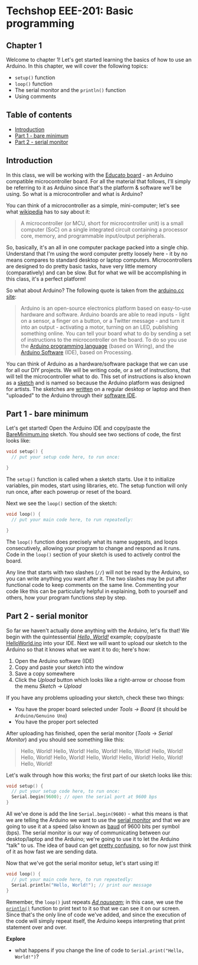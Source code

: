 # Techshop EEE-201: Basic programming

## Chapter 1

Welcome to chapter 1!  Let's get started learning the basics of how to use an Arduino.  In this chapter, we will cover the following topics:

- `setup()` function
- `loop()` function
- The serial monitor and the `println()` function
- Using comments

## Table of contents

* [Introduction](#introduction)
* [Part 1 - bare minimum](#part-1---bare-minimum)
* [Part 2 - serial monitor](#part-2---serial-monitor)

## Introduction

In this class, we will be working with the [Educato board](https://moderndevice.com/product/educato/) - an Arduino compatible microcontroller board.  For all the material that follows, I'll simply be referring to it as Arduino since that's the platform & software we'll be using.  So what is a microcontroller and what is Arduino?

You can think of a microcontroller as a simple, mini-computer; let's see what [wikipedia](https://en.wikipedia.org/wiki/Microcontroller) has to say about it:
> A microcontroller (or MCU, short for microcontroller unit) is a small computer (SoC) on a single integrated circuit containing a processor core, memory, and programmable input/output peripherals.

So, basically, it's an all in one computer package packed into a single chip.  Understand that I'm using the word computer pretty loosely here - it by no means compares to standard desktop or laptop computers.  Microcontrollers are designed to do pretty basic tasks, have very little memory (comparatively) and can be slow.  But for what we will be accomplishing in this class, it's a perfect platform!

So what about Arduino?  The following quote is taken from the [arduino.cc site](https://www.arduino.cc/en/Guide/Introduction):
> Arduino is an open-source electronics platform based on easy-to-use hardware and software. Arduino boards are able to read inputs - light on a sensor, a finger on a button, or a Twitter message - and turn it into an output - activating a motor, turning on an LED, publishing something online. You can tell your board what to do by sending a set of instructions to the microcontroller on the board. To do so you use the [Arduino programming language](https://www.arduino.cc/en/Reference/HomePage) (based on Wiring), and the [Arduino Software](https://www.arduino.cc/en/Reference/HomePage) (IDE), based on Processing.

You can think of Arduino as a hardware/software package that we can use for all our DIY projects.  We will be writing code, or a set of instructions, that will tell the microcontroller what to do.  This set of instructions is also known as a [sketch](https://www.arduino.cc/en/Tutorial/Sketch) and is named so because the Arduino platform was designed for artists.  The sketches are [written](https://www.arduino.cc/en/Reference/HomePage) on a regular desktop or laptop and then "uploaded" to the Arduino through their [software IDE](https://www.arduino.cc/en/Guide/Environment).


## Part 1 - bare minimum

Let's get started!  Open the Arduino IDE and copy/paste the [BareMinimum.ino](https://github.com/ConstantinoSchillebeeckx/Techshop-EEE-201/blob/master/chapter_1/BareMinimum.ino) sketch.  You should see two sections of code, the first looks like:
```c
void setup() {
  // put your setup code here, to run once:

}
```
The `setup()` function is called when a sketch starts. Use it to initialize variables, pin modes, start using libraries, etc. The setup function will only run once, after each powerup or reset of the board.

Next we see the `loop()` section of the sketch:
```c
void loop() {
  // put your main code here, to run repeatedly:

}
```
The `loop()` function does precisely what its name suggests, and loops consecutively, allowing your program to change and respond as it runs. Code in the `loop()` section of your sketch is used to actively control the board.

Any line that starts with two slashes (`//`) will not be read by the Arduino, so you can write anything you want after it. The two slashes may be put after functional code to keep comments on the same line. Commenting your code like this can be particularly helpful in explaining, both to yourself and others, how your program functions step by step.

## Part 2 - serial monitor

So far we haven't actually done anything with the Arduino, let's fix that!  We begin with the quintessential [*Hello, World!*](https://en.wikipedia.org/wiki/%22Hello,_World!%22_program) example; copy/paste [HelloWorld.ino](https://github.com/ConstantinoSchillebeeckx/Techshop-EEE-201/blob/master/chapter_1/BareMinimum.ino) into your IDE.  Next we will want to upload our sketch to the Arduino so that it knows what we want it to do; here's how:

1. Open the Arduino software (IDE)
2. Copy and paste your sketch into the window
3. Save a copy somewhere
4. Click the *Upload* button which looks like a right-arrow or choose from the menu *Sketch -> Upload*

If you have any problems uploading your sketch, check these two things:

- You have the proper board selected under *Tools -> Board* (it should be `Arduino/Genuino Uno`)
- You have the proper port selected

After uploading has finished, open the serial monitor (*Tools* -> *Serial Monitor*) and you should see something like this:

> Hello, World!
> Hello, World!
> Hello, World!
> Hello, World!
> Hello, World!
> Hello, World!
> Hello, World!
> Hello, World!
> Hello, World!
> Hello, World!
> Hello, World!

Let's walk through how this works; the first part of our sketch looks like this:
```c
void setup() {
  // put your setup code here, to run once:
  Serial.begin(9600); // open the serial port at 9600 bps
}
```

All we've done is add the line `Serial.begin(9600)` - what this means is that we are telling the Arduino we want to use the [serial monitor](https://www.arduino.cc/en/Reference/Serial) and that we are going to use it at a speed (also known as [baud](https://en.wikipedia.org/wiki/Baud) of 9600 bits per symbol (bps).  The serial monitor is our way of communicating between our desktop/laptop and the Arduino; we're going to use it to let the Arduino "talk" to us.  The idea of baud can get [pretty confusing](http://www.tldp.org/HOWTO/Modem-HOWTO-23.html), so for now just think of it as how fast we are sending data.

Now that we've got the serial monitor setup, let's start using it!
```c
void loop() {
  // put your main code here, to run repeatedly:
  Serial.println("Hello, World!"); // print our message
}
```

Remember, the `loop()` just repeats [*Ad nauseam*](https://en.wikipedia.org/wiki/Ad_nauseam); in this case, we use the [`println()`](https://www.arduino.cc/en/Serial/Println) function to print text to it so that we can see it on our screen.  Since that's the only line of code we've added, and since the execution of the code will simply repeat itself, the Arduino keeps interpreting that print statement over and over.

**Explore**

- what happens if you change the line of code to `Serial.print("Hello, World!")`?

